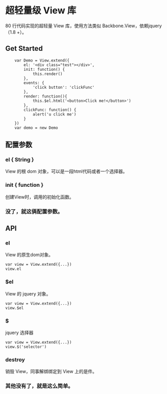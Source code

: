 # 超轻量级 View 库 

80 行代码实现的超轻量 View 库，使用方法类似 Backbone.View，依赖jquery（1.8 +）。

## Get Started

```
    var Demo = View.extend({
        el: '<div class="test"></div>',
        init: function() {
            this.render()
        }, 
        events: {
            'click button': 'clickFunc'
        },
        render: function(){
            this.$el.html('<button>Click me!</button>')
        },
        clickFunc: function() {
            alert('u click me')
        }
    })
    var demo = new Demo
```

## 配置参数

### el { String }

View 的根 dom 对象，可以是一段html代码或者一个选择器。

### init { function }

创建View时，调用的初始化函数。

### 没了，就这俩配置参数。

## API

### el
  
View 的原生dom对象。

```
var view = View.extend({...})
view.el
```

### $el

View 的 jquery 对象。

```
var view = View.extend({...})
view.$el
```

### $

jquery 选择器

```
var view = View.extend({...})
view.$('selector')
```
### destroy

销毁 View，同事解绑绑定到 View 上的是件。

### 其他没有了，就是这么简单。

